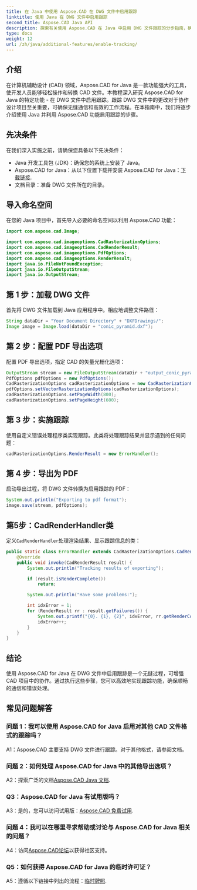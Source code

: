 ```yaml
---
title: 在 Java 中使用 Aspose.CAD 在 DWG 文件中启用跟踪
linktitle: 使用 Java 在 DWG 文件中启用跟踪
second_title: Aspose.CAD Java API
description: 探索有关使用 Aspose.CAD 在 Java 中启用 DWG 文件跟踪的分步指南，确保 CAD 项目中的无缝协作。
type: docs
weight: 12
url: /zh/java/additional-features/enable-tracking/
---
```

## 介绍

在计算机辅助设计 (CAD) 领域，Aspose.CAD for Java 是一款功能强大的工具，使开发人员能够轻松操作和转换 CAD 文件。本教程深入研究 Aspose.CAD for Java 的特定功能 - 在 DWG 文件中启用跟踪。跟踪 DWG 文件中的更改对于协作设计项目至关重要，可确保无缝通信和高效的工作流程。在本指南中，我们将逐步介绍使用 Java 并利用 Aspose.CAD 功能启用跟踪的步骤。

## 先决条件

在我们深入实施之前，请确保您具备以下先决条件：

- Java 开发工具包 (JDK)：确保您的系统上安装了 Java。
-  Aspose.CAD for Java：从以下位置下载并安装 Aspose.CAD for Java：[下载链接](https://releases.aspose.com/cad/java/).
- 文档目录：准备 DWG 文件所在的目录。

## 导入命名空间

在您的 Java 项目中，首先导入必要的命名空间以利用 Aspose.CAD 功能：

```java
import com.aspose.cad.Image;

import com.aspose.cad.imageoptions.CadRasterizationOptions;
import com.aspose.cad.imageoptions.CadRenderResult;
import com.aspose.cad.imageoptions.PdfOptions;
import com.aspose.cad.imageoptions.RenderResult;
import java.io.FileNotFoundException;
import java.io.FileOutputStream;
import java.io.OutputStream;
```

## 第 1 步：加载 DWG 文件

首先将 DWG 文件加载到 Java 应用程序中。相应地调整文件路径：

```java
String dataDir = "Your Document Directory" + "DXFDrawings/";
Image image = Image.load(dataDir + "conic_pyramid.dxf");
```

## 第 2 步：配置 PDF 导出选项

配置 PDF 导出选项，指定 CAD 的矢量光栅化选项：

```java
OutputStream stream = new FileOutputStream(dataDir + "output_conic_pyramid.pdf");
PdfOptions pdfOptions = new PdfOptions();
CadRasterizationOptions cadRasterizationOptions = new CadRasterizationOptions();
pdfOptions.setVectorRasterizationOptions(cadRasterizationOptions);
cadRasterizationOptions.setPageWidth(800);
cadRasterizationOptions.setPageHeight(600);
```

## 第 3 步：实施跟踪

使用自定义错误处理程序类实现跟踪。此类将处理跟踪结果并显示遇到的任何问题：

```java
cadRasterizationOptions.RenderResult = new ErrorHandler();
```

## 第 4 步：导出为 PDF

启动导出过程，将 DWG 文件转换为启用跟踪的 PDF：

```java
System.out.println("Exporting to pdf format");
image.save(stream, pdfOptions);
```

## 第5步：CadRenderHandler类

定义`CadRenderHandler`处理渲染结果、显示跟踪信息的类：

```java
public static class ErrorHandler extends CadRasterizationOptions.CadRenderHandler {
    @Override
    public void invoke(CadRenderResult result) {
        System.out.println("Tracking results of exporting");

        if (result.isRenderComplete())
            return;

        System.out.println("Have some problems:");

        int idxError = 1;
        for (RenderResult rr : result.getFailures()) {
            System.out.printf("{0}. {1}, {2}", idxError, rr.getRenderCode(), rr.getMessage());
            idxError++;
        }
    }
}
```

## 结论

使用 Aspose.CAD for Java 在 DWG 文件中启用跟踪是一个无缝过程，可增强 CAD 项目中的协作。通过执行这些步骤，您可以高效地实现跟踪功能，确保顺畅的通信和错误处理。

## 常见问题解答

### 问题 1：我可以使用 Aspose.CAD for Java 启用对其他 CAD 文件格式的跟踪吗？

A1：Aspose.CAD 主要支持 DWG 文件进行跟踪。对于其他格式，请参阅文档。

### 问题 2：如何处理 Aspose.CAD for Java 中的其他导出选项？

 A2：探索广泛的文档[Aspose.CAD Java 文档](https://reference.aspose.com/cad/java/).

### Q3：Aspose.CAD for Java 有试用版吗？

 A3：是的，您可以访问试用版：[Aspose.CAD 免费试用](https://releases.aspose.com/).

### 问题 4：我可以在哪里寻求帮助或讨论与 Aspose.CAD for Java 相关的问题？

 A4：访问[Aspose.CAD论坛](https://forum.aspose.com/c/cad/19)以获得社区支持。

### Q5：如何获得 Aspose.CAD for Java 的临时许可证？

 A5：遵循以下链接中列出的流程：[临时牌照](https://purchase.aspose.com/temporary-license/).